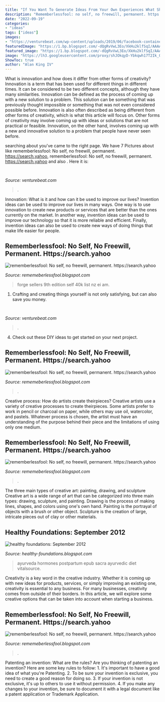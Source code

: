 ```yaml
---
title: "If You Want To Generate Ideas From Your Own Experiences What Should You ~ Rememberlessfool: No Self, No Freewill, Permanent. Https://search.yahoo"
description: "Rememberlessfool: no self, no freewill, permanent. https://search.yahoo"
date: "2022-09-19"
categories:
- "ideas"
tags: ["ideas"]
images:
- "https://venturebeat.com/wp-content/uploads/2019/06/facebook-container-mozilla.jpg"
featuredImage: "https://1.bp.blogspot.com/-dQgRvVwL3Eo/XkHu2klfSqI/AAAAAAAAcj8/ONG_Clrm_VAebdgWKAFZAi4btLTRZ2RbACLcBGAsYHQ/s1600/Untitled413.png"
featured_image: "https://1.bp.blogspot.com/-dQgRvVwL3Eo/XkHu2klfSqI/AAAAAAAAcj8/ONG_Clrm_VAebdgWKAFZAi4btLTRZ2RbACLcBGAsYHQ/s1600/Untitled413.png"
image: "https://lh3.googleusercontent.com/proxy/shJOkqyD-Ybkqwh17T2Ik_QBZ4ToD_EE5U66QhJ4J2Bx0yrSmMnK1VgvH7G_90YVoHRaIqYjbbYH-3UkrrsKDoJ82QE5H80Ddw%3ds0-d"
ShowToc: true
author: "Alan King IV"
---
```



What is innovation and how does it differ from other forms of creativity?
Innovation is a term that has been used for different things in different times. It can be considered to be two different concepts, although they have many similarities. Innovation can be defined as the process of coming up with a new solution to a problem. This solution can be something that was previously thought impossible or something that was not even considered possible before. Innovation is also often described as being different from other forms of creativity, which is what this article will focus on. Other forms of creativity may involve coming up with ideas or solutions that are not practical or feasible. Innovation, on the other hand, involves coming up with a new and innovative solution to a problem that people have never seen before.

	

		
searching about  you've came to the right page. We have 7 Pictures about  like rememberlessfool: No self, no freewill, permanent. https://search.yahoo, rememberlessfool: No self, no freewill, permanent. https://search.yahoo and also . Here it is:
		
    
## 

<img loading=lazy src="https://venturebeat.com/wp-content/uploads/2019/06/facebook-container-mozilla.jpg" onerror="this.onerror=null;this.src='https://tse3.mm.bing.net/th?id=OIP.Ua9G__9R4J_-GlZdRqPWnQHaEc&amp;pid=15.1';" alt="">

_Source: venturebeat.com_

>. 

	

Innovation: What is it and how can it be used to improve our lives?
Invention ideas can be used to improve our lives in many ways. One way is to use innovation to create new products or services that are better than the ones currently on the market. In another way, invention ideas can be used to improve our technology so that it is more reliable and efficient. Finally, invention ideas can also be used to create new ways of doing things that make life easier for people.

    
## Rememberlessfool: No Self, No Freewill, Permanent. Https://search.yahoo

<img loading=lazy src="https://cascade.madmimi.com/bulk_images/7943554/top-sellers-forge-world20191104-31990-1kx2tzk.jpg?1572872563" onerror="this.onerror=null;this.src='https://tse1.mm.bing.net/th?id=OIP.vFuL4_rVphOMhQCXrGrd-QHaD7&amp;pid=15.1';" alt="rememberlessfool: No self, no freewill, permanent. https://search.yahoo">

_Source: rememeberlessfool.blogspot.com_

>forge sellers 9th edition self 40k list nz ei am. 

	

1. Crafting and creating things yourself is not only satisfying, but can also save you money.

    
## 

<img loading=lazy src="https://venturebeat.com/wp-content/uploads/2018/02/iphone_x_plus_digitizer.jpg?w=499" onerror="this.onerror=null;this.src='https://tse3.mm.bing.net/th?id=OIP.R3A-roaQ30_whC-sdJRS2QHaI7&amp;pid=15.1';" alt="">

_Source: venturebeat.com_

>. 

	

4. Check out these DIY ideas to get started on your next project.

    
## Rememberlessfool: No Self, No Freewill, Permanent. Https://search.yahoo

<img loading=lazy src="https://1.bp.blogspot.com/-dR7QUODiyXc/XhFUoh_6cjI/AAAAAAAAb6Y/GaRR8IbTWWUhH3R_Y0snb7kESVlLFRJ0wCLcBGAsYHQ/w1200-h630-p-k-no-nu/BingWallpaper-2020-01-04.jpg" onerror="this.onerror=null;this.src='https://tse4.mm.bing.net/th?id=OIP.Ktmy0BuZnzVa8Xt8xeZnbQHaD4&amp;pid=15.1';" alt="rememberlessfool: No self, no freewill, permanent. https://search.yahoo">

_Source: rememeberlessfool.blogspot.com_

>. 

	

Creative process: How do artists create theirpieces?
Creative artists use a variety of creative processes to create theirpieces. Some artists prefer to work in pencil or charcoal on paper, while others may use oil, watercolor, and pastels. Whatever process is chosen, the artist must have an understanding of the purpose behind their piece and the limitations of using only one medium.

    
## Rememberlessfool: No Self, No Freewill, Permanent. Https://search.yahoo

<img loading=lazy src="https://1.bp.blogspot.com/-dQgRvVwL3Eo/XkHu2klfSqI/AAAAAAAAcj8/ONG_Clrm_VAebdgWKAFZAi4btLTRZ2RbACLcBGAsYHQ/s1600/Untitled413.png" onerror="this.onerror=null;this.src='https://tse4.mm.bing.net/th?id=OIP.RPqKT4rhIAtsIxzbB7MyqwHaEK&amp;pid=15.1';" alt="rememberlessfool: No self, no freewill, permanent. https://search.yahoo">

_Source: rememeberlessfool.blogspot.com_

>. 

	

The three main types of creative art: painting, drawing, and sculpture
Creative art is a wide range of art that can be categorized into three main types: drawing, sculpture, and painting. Drawing is the process of making lines, shapes, and colors using one's own hand. Painting is the portrayal of objects with a brush or other object. Sculpture is the creation of large, intricate pieces out of clay or other materials.

    
## Healthy Foundations: September 2012

<img loading=lazy src="https://lh3.googleusercontent.com/proxy/shJOkqyD-Ybkqwh17T2Ik_QBZ4ToD_EE5U66QhJ4J2Bx0yrSmMnK1VgvH7G_90YVoHRaIqYjbbYH-3UkrrsKDoJ82QE5H80Ddw%3ds0-d" onerror="this.onerror=null;this.src='https://tse1.mm.bing.net/th?id=OIP.Niq7qwXCFeelHfg3aK1wcQAAAA&amp;pid=15.1';" alt="healthy foundations: September 2012">

_Source: healthy-foundations.blogspot.com_

>ayurveda hormones postpartum epub sacra ayurvedic diet vitalsource. 

	

Creativity is a key word in the creative industry. Whether it is coming up with new ideas for products, services, or simply improving an existing one, creativity is essential to any business. For many businesses, creativity comes from outside of their borders. In this article, we will explore some creative options that can be taken into account when starting a business.

    
## Rememberlessfool: No Self, No Freewill, Permanent. Https://search.yahoo

<img loading=lazy src="https://1.bp.blogspot.com/-qNvgSStlkbc/YNZaPmjCezI/AAAAAAAAm50/ZPB3N_jhe5oFeJIxVchmZ9y0flFbHl7ngCLcBGAsYHQ/w1200-h630-p-k-no-nu/Untitled.png9.png" onerror="this.onerror=null;this.src='https://tse4.mm.bing.net/th?id=OIP.R5nhYK9yLarblJhwGKG9QAHaD4&amp;pid=15.1';" alt="rememberlessfool: No self, no freewill, permanent. https://search.yahoo">

_Source: rememeberlessfool.blogspot.com_

>. 

	

Patenting an invention: What are the rules?
Are you thinking of patenting an invention? Here are some key rules to follow: 1. It's important to have a good idea of what you're Patenting. 
2. To be sure your invention is exclusive, you need to create a good reason for doing so. 
3. If your invention is not exclusive, it's up to others to use it without permission. 4. If you make any changes to your invention, be sure to document it with a legal document like a patent application or Trademark Application. 
